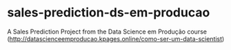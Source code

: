 # sales-prediction-ds-em-producao
A Sales Prediction Project from the Data Science em Produção course (http://datascienceemproducao.kpages.online/como-ser-um-data-scientist)

